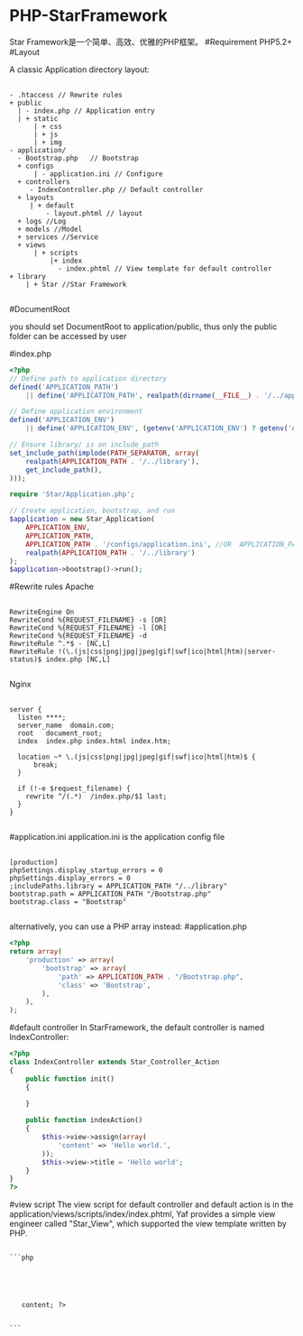 # PHP-StarFramework
Star Framework是一个简单、高效、优雅的PHP框架。
#Requirement
PHP5.2+
#Layout

A classic Application directory layout:
<pre>
    <code>
- .htaccess // Rewrite rules
+ public
  | - index.php // Application entry
  | + static
      | + css
      | + js
      | + img
- application/
  - Bootstrap.php   // Bootstrap
  + configs
      | - application.ini // Configure 
  + controllers
     - IndexController.php // Default controller
  + layouts
     | + default
         - layout.phtml // layout
  + logs //Log
  + models //Model
  + services //Service
  + views    
      | + scripts
          |+ index   
            - index.phtml // View template for default controller
+ library
    | + Star //Star Framework
    </code>
</pre>
#DocumentRoot

you should set DocumentRoot to application/public, thus only the public folder can be accessed by user

#index.php
```php
<?php
// Define path to application directory
defined('APPLICATION_PATH')
    || define('APPLICATION_PATH', realpath(dirname(__FILE__) . '/../application'));

// Define application environment
defined('APPLICATION_ENV')
    || define('APPLICATION_ENV', (getenv('APPLICATION_ENV') ? getenv('APPLICATION_ENV') : 'production'));

// Ensure library/ is on include_path
set_include_path(implode(PATH_SEPARATOR, array(
    realpath(APPLICATION_PATH . '/../library'),
    get_include_path(),
)));

require 'Star/Application.php';

// Create application, bootstrap, and run
$application = new Star_Application(
    APPLICATION_ENV,
    APPLICATION_PATH,
    APPLICATION_PATH . '/configs/application.ini', //OR  APPLICATION_PATH . '/configs/application.php',
    realpath(APPLICATION_PATH . '/../library')
);
$application->bootstrap()->run();
```

#Rewrite rules
Apache
<pre>
    <code>
RewriteEngine On
RewriteCond %{REQUEST_FILENAME} -s [OR]
RewriteCond %{REQUEST_FILENAME} -l [OR]
RewriteCond %{REQUEST_FILENAME} -d
RewriteRule ^.*$ - [NC,L]
RewriteRule !(\.(js|css|png|jpg|jpeg|gif|swf|ico|html|htm)|server-status)$ index.php [NC,L]
    </code>
</pre>

Nginx
<pre>
    <code>
server {
  listen ****;
  server_name  domain.com;
  root   document_root;
  index  index.php index.html index.htm;

  location ~* \.(js|css|png|jpg|jpeg|gif|swf|ico|html|htm)$ {
      break;
  }

  if (!-e $request_filename) {
    rewrite ^/(.*)  /index.php/$1 last;
  }
}
    </code>
</pre>

#application.ini
application.ini is the application config file
<pre>
    <code>
[production]
phpSettings.display_startup_errors = 0
phpSettings.display_errors = 0
;includePaths.library = APPLICATION_PATH "/../library"
bootstrap.path = APPLICATION_PATH "/Bootstrap.php"
bootstrap.class = "Bootstrap"
    </code>
</pre>

alternatively, you can use a PHP array instead: 
#application.php
```php
<?php
return array(
    'production' => array(
        'bootstrap' => array(
            'path' => APPLICATION_PATH . "/Bootstrap.php",
            'class' => 'Bootstrap',
        ),
    ),
);
```
#default controller
In StarFramework, the default controller is named IndexController:
```php
<?php
class IndexController extends Star_Controller_Action
{
    public function init()
    {
	
    }

    public function indexAction()
    {
        $this->view->assign(array(
            'content' => 'Hello world.',
        ));
        $this->view->title = 'Hello world';
    }
}
?>
```

#view script
The view script for default controller and default action is in the application/views/scripts/index/index.phtml, Yaf provides a simple view engineer called "Star_View", which supported the view template written by PHP.
<pre>
<code>
```php
<html>
 <head>
   <title><?php echo $this->title;?></title>
 </head>
 <body>
   <?php echo $this->content; ?>
 </body>
</html>
```

